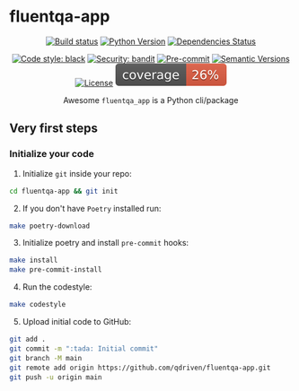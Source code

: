# fluentqa-app

<div align="center">

[![Build status](https://github.com/qdriven/fluentqa-app/workflows/build/badge.svg?branch=master&event=push)](https://github.com/qdriven/fluentqa-app/actions?query=workflow%3Abuild)
[![Python Version](https://img.shields.io/pypi/pyversions/fluentqa-app.svg)](https://pypi.org/project/fluentqa-app/)
[![Dependencies Status](https://img.shields.io/badge/dependencies-up%20to%20date-brightgreen.svg)](https://github.com/qdriven/fluentqa-app/pulls?utf8=%E2%9C%93&q=is%3Apr%20author%3Aapp%2Fdependabot)

[![Code style: black](https://img.shields.io/badge/code%20style-black-000000.svg)](https://github.com/psf/black)
[![Security: bandit](https://img.shields.io/badge/security-bandit-green.svg)](https://github.com/PyCQA/bandit)
[![Pre-commit](https://img.shields.io/badge/pre--commit-enabled-brightgreen?logo=pre-commit&logoColor=white)](https://github.com/qdriven/fluentqa-app/blob/master/.pre-commit-config.yaml)
[![Semantic Versions](https://img.shields.io/badge/%20%20%F0%9F%93%A6%F0%9F%9A%80-semantic--versions-e10079.svg)](https://github.com/qdriven/fluentqa-app/releases)
[![License](https://img.shields.io/github/license/qdriven/fluentqa-app)](https://github.com/qdriven/fluentqa-app/blob/master/LICENSE)
![Coverage Report](assets/images/coverage.svg)

Awesome `fluentqa_app` is a Python cli/package 

</div>

## Very first steps

### Initialize your code

1. Initialize `git` inside your repo:

```bash
cd fluentqa-app && git init
```

2. If you don't have `Poetry` installed run:

```bash
make poetry-download
```

3. Initialize poetry and install `pre-commit` hooks:

```bash
make install
make pre-commit-install
```

4. Run the codestyle:

```bash
make codestyle
```

5. Upload initial code to GitHub:

```bash
git add .
git commit -m ":tada: Initial commit"
git branch -M main
git remote add origin https://github.com/qdriven/fluentqa-app.git
git push -u origin main
```

